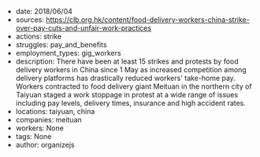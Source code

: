 - date: 2018/06/04
- sources: https://clb.org.hk/content/food-delivery-workers-china-strike-over-pay-cuts-and-unfair-work-practices
- actions: strike
- struggles: pay_and_benefits
- employment_types: gig_workers
- description: There have been at least 15 strikes and protests by food delivery workers in China since 1 May as increased competition among delivery platforms has drastically reduced workers' take-home pay. Workers contracted to food delivery giant Meituan in the northern city of Taiyuan staged a work stoppage in protest at a wide range of issues including pay levels, delivery times, insurance and high accident rates.
- locations: taiyuan, china
- companies: meituan
- workers: None
- tags: None
- author: organizejs
